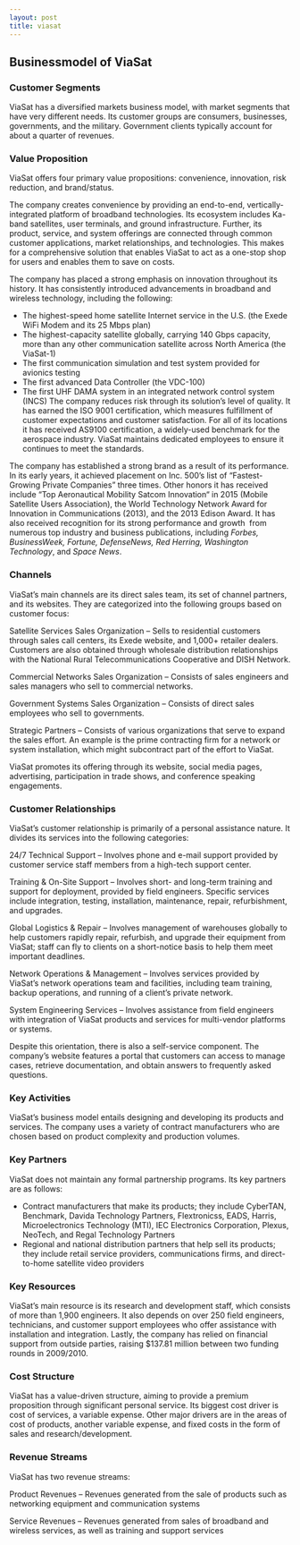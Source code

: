 ```yaml
---
layout: post
title: viasat
---
```


Businessmodel of ViaSat
------------------------

### Customer Segments

ViaSat has a diversified markets business model, with market segments that have very different needs. Its customer groups are consumers, businesses, governments, and the military. Government clients typically account for about a quarter of revenues.

### Value Proposition

ViaSat offers four primary value propositions: convenience, innovation, risk reduction, and brand/status.

The company creates convenience by providing an end-to-end, vertically-integrated platform of broadband technologies. Its ecosystem includes Ka-band satellites, user terminals, and ground infrastructure. Further, its product, service, and system offerings are connected through common customer applications, market relationships, and technologies. This makes for a comprehensive solution that enables ViaSat to act as a one-stop shop for users and enables them to save on costs.

The company has placed a strong emphasis on innovation throughout its history. It has consistently introduced advancements in broadband and wireless technology, including the following:

 * The highest-speed home satellite Internet service in the U.S. (the Exede WiFi Modem and its 25 Mbps plan)
* The highest-capacity satellite globally, carrying 140 Gbps capacity, more than any other communication satellite across North America (the ViaSat-1)
* The first communication simulation and test system provided for avionics testing
* The first advanced Data Controller (the VDC-100)
* The first UHF DAMA system in an integrated network control system (INCS)
 The company reduces risk through its solution’s level of quality. It has earned the ISO 9001 certification, which measures fulfillment of customer expectations and customer satisfaction. For all of its locations it has received AS9100 certification, a widely-used benchmark for the aerospace industry. ViaSat maintains dedicated employees to ensure it continues to meet the standards.

The company has established a strong brand as a result of its performance. In its early years, it achieved placement on Inc. 500’s list of “Fastest-Growing Private Companies” three times. Other honors it has received include “Top Aeronautical Mobility Satcom Innovation“ in 2015 (Mobile Satellite Users Association), the World Technology Network Award for Innovation in Communications (2013), and the 2013 Edison Award. It has also received recognition for its strong performance and growth  from numerous top industry and business publications, including *Forbes, BusinessWeek, Fortune, DefenseNews, Red Herring, Washington Technology*, and *Space News*.

### Channels

ViaSat’s main channels are its direct sales team, its set of channel partners, and its websites. They are categorized into the following groups based on customer focus:

Satellite Services Sales Organization – Sells to residential customers through sales call centers, its Exede website, and 1,000+ retailer dealers. Customers are also obtained through wholesale distribution relationships with the National Rural Telecommunications Cooperative and DISH Network.

Commercial Networks Sales Organization – Consists of sales engineers and sales managers who sell to commercial networks.

Government Systems Sales Organization – Consists of direct sales employees who sell to governments.

Strategic Partners – Consists of various organizations that serve to expand the sales effort. An example is the prime contracting firm for a network or system installation, which might subcontract part of the effort to ViaSat.

ViaSat promotes its offering through its website, social media pages, advertising, participation in trade shows, and conference speaking engagements.

### Customer Relationships

ViaSat’s customer relationship is primarily of a personal assistance nature. It divides its services into the following categories:

24/7 Technical Support – Involves phone and e-mail support provided by customer service staff members from a high-tech support center.

Training & On-Site Support – Involves short- and long-term training and support for deployment, provided by field engineers. Specific services include integration, testing, installation, maintenance, repair, refurbishment, and upgrades.

Global Logistics & Repair – Involves management of warehouses globally to help customers rapidly repair, refurbish, and upgrade their equipment from ViaSat; staff can fly to clients on a short-notice basis to help them meet important deadlines.

Network Operations & Management – Involves services provided by ViaSat’s network operations team and facilities, including team training, backup operations, and running of a client’s private network.

System Engineering Services – Involves assistance from field engineers with integration of ViaSat products and services for multi-vendor platforms or systems.

Despite this orientation, there is also a self-service component. The company’s website features a portal that customers can access to manage cases, retrieve documentation, and obtain answers to frequently asked questions.

### Key Activities

ViaSat’s business model entails designing and developing its products and services. The company uses a variety of contract manufacturers who are chosen based on product complexity and production volumes.

### Key Partners

ViaSat does not maintain any formal partnership programs. Its key partners are as follows:

 * Contract manufacturers that make its products; they include CyberTAN, Benchmark, Davida Technology Partners, Flextronicss, EADS, Harris, Microelectronics Technology (MTI), IEC Electronics Corporation, Plexus, NeoTech, and Regal Technology Partners
* Regional and national distribution partners that help sell its products; they include retail service providers, communications firms, and direct-to-home satellite video providers
 ### Key Resources

ViaSat’s main resource is its research and development staff, which consists of more than 1,900 engineers. It also depends on over 250 field engineers, technicians, and customer support employees who offer assistance with installation and integration. Lastly, the company has relied on financial support from outside parties, raising $137.81 million between two funding rounds in 2009/2010.

### Cost Structure

ViaSat has a value-driven structure, aiming to provide a premium proposition through significant personal service. Its biggest cost driver is cost of services, a variable expense. Other major drivers are in the areas of cost of products, another variable expense, and fixed costs in the form of sales and research/development.

### Revenue Streams

ViaSat has two revenue streams:

Product Revenues – Revenues generated from the sale of products such as networking equipment and communication systems

Service Revenues – Revenues generated from sales of broadband and wireless services, as well as training and support services
